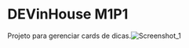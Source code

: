 # DEVinHouse M1P1

Projeto para gerenciar cards de dicas.![Screenshot_1](https://user-images.githubusercontent.com/52177969/186728245-bdd2942c-aa50-48c6-8583-969115d31ef8.png)
